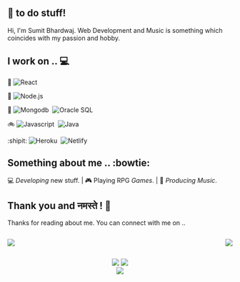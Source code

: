 ## 💖 to do stuff!

Hi, I'm Sumit Bhardwaj. Web Development and Music is something which coincides with my passion and hobby.

## I work on .. 💻

:sunrise_over_mountains: ![React](https://img.shields.io/badge/-React-333333?style=for-the-badge&logo=react)&nbsp; 

:rocket: ![Node.js](https://img.shields.io/badge/-Node.js-333333?style=for-the-badge&logo=node.js)&nbsp; 

:bank: ![Mongodb](https://img.shields.io/badge/-MongoDB-333333?style=for-the-badge&logo=mongodb)&nbsp; ![Oracle SQL](https://img.shields.io/badge/-OracleSQL-333333?style=for-the-badge&logo=oracle)

:bike: ![Javascript](https://img.shields.io/badge/-Javascript-333333?style=for-the-badge&logo=javascript)&nbsp; ![Java](https://img.shields.io/badge/-Java-333333?style=for-the-badge&logo=Java&logoColor=FFA518)&nbsp; 

:shipit: ![Heroku](https://img.shields.io/badge/-Heroku-333333?style=for-the-badge&logo=heroku)&nbsp; ![Netlify](https://img.shields.io/badge/-Netlify-333333?style=for-the-badge&logo=netlify)

## Something about me .. :bowtie:

💻 _Developing_ new stuff. | 🎮 Playing RPG _Games_. | 🎵 _Producing Music_.

## Thank you and नमस्ते ! 🙏

Thanks for reading about me. You can connect with me on ..
<div style="display:flex; justify-content:space-between">

<a href="https://www.linkedin.com/in/nvkex/" target="_blank"><img src="https://img.shields.io/badge/-Linkedin-333333?style=for-the-badge&logo=linkedin"/></a>

<a href="https://www.youtube.com/channel/UCtjIO4smbuyr7wjKHJQKZ8g" target="_blank"><img src="https://img.shields.io/badge/-Youtube-333333?style=for-the-badge&logo=youtube"/></a>

</div>

<p align="center">
  <img src="https://github-readme-stats.vercel.app/api/?username=nvkex&show_icons=true&title_color=fff&icon_color=79ff97&text_color=9f9f9f&bg_color=151515&hide=issues">
  <img src="https://github-readme-stats.vercel.app/api/top-langs/?username=nvkex&layout=compact&title_color=fff&icon_color=79ff97&text_color=9f9f9f&bg_color=151515"><br>
  <img align='center' src="https://visitor-badge.laobi.icu/badge?page_id=nvkex.visitor-badge">
</p>
